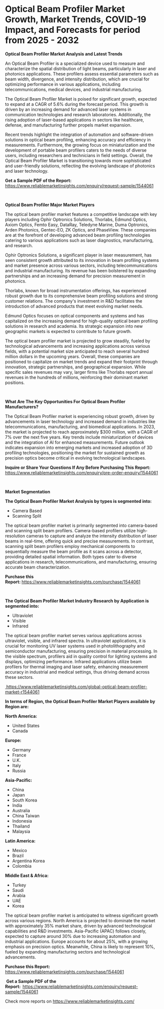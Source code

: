 <p><h1>Optical Beam Profiler Market Growth, Market Trends, COVID-19 Impact, and Forecasts for period from 2025 - 2032</h1></p><p><strong>Optical Beam Profiler Market Analysis and Latest Trends</strong></p>
<p><p>An Optical Beam Profiler is a specialized device used to measure and characterize the spatial distribution of light beams, particularly in laser and photonics applications. These profilers assess essential parameters such as beam width, divergence, and intensity distribution, which are crucial for optimizing performance in various applications, including telecommunications, medical devices, and industrial manufacturing.</p><p>The Optical Beam Profiler Market is poised for significant growth, expected to expand at a CAGR of 5.6% during the forecast period. This growth is driven by an increasing demand for advanced laser systems in communication technologies and research laboratories. Additionally, the rising adoption of laser-based applications in sectors like healthcare, defense, and manufacturing further propels market expansion. </p><p>Recent trends highlight the integration of automation and software-driven solutions in optical beam profiling, enhancing accuracy and efficiency in measurements. Furthermore, the growing focus on miniaturization and the development of portable beam profilers caters to the needs of diverse users, including researchers and technicians in field settings. Overall, the Optical Beam Profiler Market is transitioning towards more sophisticated and user-friendly solutions, reflecting the evolving landscape of photonics and laser technology.</p></p>
<p><strong>Get a Sample PDF of the Report:&nbsp;</strong> <a href="https://www.reliablemarketinsights.com/enquiry/request-sample/1544061?utm_campaign=2593&utm_medium=2&utm_source=Github&utm_content=ia&utm_term=08042025&utm_id=optical-beam-profiler">https://www.reliablemarketinsights.com/enquiry/request-sample/1544061</a></p>
<p>&nbsp;</p>
<p><strong>Optical Beam Profiler Major Market Players</strong></p>
<p><p>The optical beam profiler market features a competitive landscape with key players including Ophir Optronics Solutions, Thorlabs, Edmund Optics, Axiom Optics, Femto Easy, DataRay, Teledyne Marine, Duma Optronics, Arden Photonics, Gentec-EO, ZK Optics, and PhaseView. These companies are at the forefront of developing advanced beam profiling technologies catering to various applications such as laser diagnostics, manufacturing, and research.</p><p>Ophir Optronics Solutions, a significant player in laser measurement, has seen consistent growth attributed to its innovation in beam profiling systems and market presence across various sectors, including telecommunications and industrial manufacturing. Its revenue has been bolstered by expanding partnerships and an increasing demand for precision measurement in photonics.</p><p>Thorlabs, known for broad instrumentation offerings, has experienced robust growth due to its comprehensive beam profiling solutions and strong customer relations. The company's investment in R&D facilitates the introduction of advanced products that meet evolving market needs.</p><p>Edmund Optics focuses on optical components and systems and has capitalized on the increasing demand for high-quality optical beam profiling solutions in research and academia. Its strategic expansion into new geographic markets is expected to contribute to future growth.</p><p>The optical beam profiler market is projected to grow steadily, fueled by technological advancements and increasing applications across various fields, with a potential market size anticipated to reach several hundred million dollars in the upcoming years. Overall, these companies are positioned to capitalize on market trends and expand their footprint through innovation, strategic partnerships, and geographical expansion. While specific sales revenues may vary, larger firms like Thorlabs report annual revenues in the hundreds of millions, reinforcing their dominant market positions.</p></p>
<p>&nbsp;</p>
<p><strong>What Are The Key Opportunities For Optical Beam Profiler Manufacturers?</strong></p>
<p><p>The Optical Beam Profiler market is experiencing robust growth, driven by advancements in laser technology and increased demand in industries like telecommunications, manufacturing, and biomedical applications. In 2023, the market is projected to reach approximately $300 million, with a CAGR of 7% over the next five years. Key trends include miniaturization of devices and the integration of AI for enhanced measurements. Future outlook indicates expansion into emerging markets and increased adoption of 3D profiling technologies, positioning the market for sustained growth as precision optics become critical in evolving technological landscapes.</p></p>
<p><strong>Inquire or Share Your Questions If Any Before Purchasing This Report:</strong> <a href="https://www.reliablemarketinsights.com/enquiry/pre-order-enquiry/1544061?utm_campaign=2593&utm_medium=2&utm_source=Github&utm_content=ia&utm_term=08042025&utm_id=optical-beam-profiler">https://www.reliablemarketinsights.com/enquiry/pre-order-enquiry/1544061</a></p>
<p>&nbsp;</p>
<p><strong>Market Segmentation</strong></p>
<p><strong>The Optical Beam Profiler Market Analysis by types is segmented into:</strong></p>
<p><ul><li>Camera Based</li><li>Scanning Split</li></ul></p>
<p><p>The optical beam profiler market is primarily segmented into camera-based and scanning split beam profilers. Camera-based profilers utilize high-resolution cameras to capture and analyze the intensity distribution of laser beams in real-time, offering quick and precise measurements. In contrast, scanning split beam profilers employ mechanical components to sequentially measure the beam profile as it scans across a detector, providing detailed spatial information. Both types cater to diverse applications in research, telecommunications, and manufacturing, ensuring accurate beam characterization.</p></p>
<p><strong>Purchase this Report:&nbsp;</strong><a href="https://www.reliablemarketinsights.com/purchase/1544061?utm_campaign=2593&utm_medium=2&utm_source=Github&utm_content=ia&utm_term=08042025&utm_id=optical-beam-profiler">https://www.reliablemarketinsights.com/purchase/1544061</a></p>
<p>&nbsp;</p>
<p><strong>The Optical Beam Profiler Market Industry Research by Application is segmented into:</strong></p>
<p><ul><li>Ultraviolet</li><li>Visible</li><li>Infrared</li></ul></p>
<p><p>The optical beam profiler market serves various applications across ultraviolet, visible, and infrared spectra. In ultraviolet applications, it is crucial for monitoring UV laser systems used in photolithography and semiconductor manufacturing, ensuring precision in material processing. In the visible spectrum, profilers aid in quality control for lighting systems and displays, optimizing performance. Infrared applications utilize beam profilers for thermal imaging and laser safety, enhancing measurement accuracy in industrial and medical settings, thus driving demand across these sectors.</p></p>
<p><a href="https://www.reliablemarketinsights.com/global-optical-beam-profiler-market-r1544061?utm_campaign=2593&utm_medium=2&utm_source=Github&utm_content=ia&utm_term=08042025&utm_id=optical-beam-profiler">&nbsp;https://www.reliablemarketinsights.com/global-optical-beam-profiler-market-r1544061</a></p>
<p><strong>In terms of Region, the Optical Beam Profiler Market Players available by Region are:</strong></p>
<p>
    <p> <strong> North America: </strong>
        <ul>
            <li>United States</li>
            <li>Canada</li>
        </ul>
        </p> 
    <p> <strong> Europe: </strong>
        <ul>
            <li>Germany</li>
            <li>France</li>
            <li>U.K.</li>
            <li>Italy</li>
            <li>Russia</li>
        </ul>
        </p> 
    <p> <strong> Asia-Pacific: </strong>
        <ul>
            <li>China</li>
            <li>Japan</li>
            <li>South Korea</li>
            <li>India</li>
            <li>Australia</li>
            <li>China Taiwan</li>
            <li>Indonesia</li>
            <li>Thailand</li>
            <li>Malaysia</li>
        </ul>
        </p> 
    <p> <strong> Latin America: </strong>
        <ul>
            <li>Mexico</li>
            <li>Brazil</li>
            <li>Argentina Korea</li>
            <li>Colombia</li>
        </ul>
        </p> 
    <p> <strong> Middle East & Africa: </strong>
        <ul>
            <li>Turkey</li>
            <li>Saudi</li>
            <li>Arabia</li>
            <li>UAE</li>
            <li>Korea</li>
        </ul>
    </p>
    </p>
<p><p>The optical beam profiler market is anticipated to witness significant growth across various regions. North America is projected to dominate the market with approximately 35% market share, driven by advanced technological capabilities and R&D investments. Asia-Pacific (APAC) follows closely, expected to capture around 30% due to increasing automation and industrial applications. Europe accounts for about 25%, with a growing emphasis on precision optics. Meanwhile, China is likely to represent 10%, fueled by expanding manufacturing sectors and technological advancements.</p></p>
<p><strong>Purchase this Report: </strong><a href="https://www.reliablemarketinsights.com/purchase/1544061?utm_campaign=2593&utm_medium=2&utm_source=Github&utm_content=ia&utm_term=08042025&utm_id=optical-beam-profiler">https://www.reliablemarketinsights.com/purchase/1544061</a></p>
<p>&nbsp;<strong>Get a Sample PDF of the Report:&nbsp;&nbsp;</strong><a href="https://www.reliablemarketinsights.com/enquiry/request-sample/1544061?utm_campaign=2593&utm_medium=2&utm_source=Github&utm_content=ia&utm_term=08042025&utm_id=optical-beam-profiler">https://www.reliablemarketinsights.com/enquiry/request-sample/1544061</a></p>
<p><strong></strong></p>
<p>Check more reports on <a href="https://www.reliablemarketinsights.com/?utm_campaign=2593&utm_medium=2&utm_source=Github&utm_content=ia&utm_term=08042025&utm_id=optical-beam-profiler">https://www.reliablemarketinsights.com/</a></p>